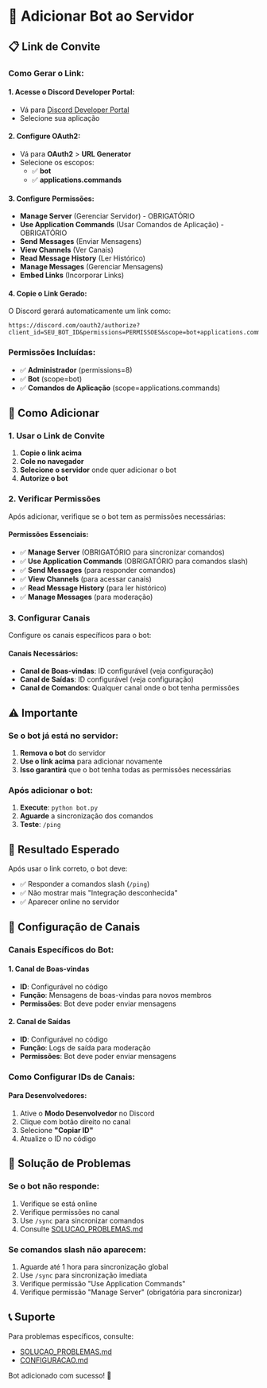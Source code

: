 # 🔗 Adicionar Bot ao Servidor

## 📋 Link de Convite

### **Como Gerar o Link:**

#### **1. Acesse o Discord Developer Portal:**
- Vá para [Discord Developer Portal](https://discord.com/developers/applications)
- Selecione sua aplicação

#### **2. Configure OAuth2:**
- Vá para **OAuth2** > **URL Generator**
- Selecione os escopos:
  - ✅ **bot**
  - ✅ **applications.commands**

#### **3. Configure Permissões:**
- **Manage Server** (Gerenciar Servidor) - OBRIGATÓRIO
- **Use Application Commands** (Usar Comandos de Aplicação) - OBRIGATÓRIO
- **Send Messages** (Enviar Mensagens)
- **View Channels** (Ver Canais)
- **Read Message History** (Ler Histórico)
- **Manage Messages** (Gerenciar Mensagens)
- **Embed Links** (Incorporar Links)

#### **4. Copie o Link Gerado:**
O Discord gerará automaticamente um link como:
```
https://discord.com/oauth2/authorize?client_id=SEU_BOT_ID&permissions=PERMISSOES&scope=bot+applications.commands
```

### **Permissões Incluídas:**
- ✅ **Administrador** (permissions=8)
- ✅ **Bot** (scope=bot)
- ✅ **Comandos de Aplicação** (scope=applications.commands)

## 🚀 Como Adicionar

### **1. Usar o Link de Convite**
1. **Copie o link acima**
2. **Cole no navegador**
3. **Selecione o servidor** onde quer adicionar o bot
4. **Autorize o bot**

### **2. Verificar Permissões**
Após adicionar, verifique se o bot tem as permissões necessárias:

#### **Permissões Essenciais:**
- ✅ **Manage Server** (OBRIGATÓRIO para sincronizar comandos)
- ✅ **Use Application Commands** (OBRIGATÓRIO para comandos slash)
- ✅ **Send Messages** (para responder comandos)
- ✅ **View Channels** (para acessar canais)
- ✅ **Read Message History** (para ler histórico)
- ✅ **Manage Messages** (para moderação)

### **3. Configurar Canais**
Configure os canais específicos para o bot:

#### **Canais Necessários:**
- **Canal de Boas-vindas**: ID configurável (veja configuração)
- **Canal de Saídas**: ID configurável (veja configuração)
- **Canal de Comandos**: Qualquer canal onde o bot tenha permissões

## ⚠️ Importante

### **Se o bot já está no servidor:**
1. **Remova o bot** do servidor
2. **Use o link acima** para adicionar novamente
3. **Isso garantirá** que o bot tenha todas as permissões necessárias

### **Após adicionar o bot:**
1. **Execute**: `python bot.py`
2. **Aguarde** a sincronização dos comandos
3. **Teste**: `/ping`

## 🎯 Resultado Esperado

Após usar o link correto, o bot deve:
- ✅ Responder a comandos slash (`/ping`)
- ✅ Não mostrar mais "Integração desconhecida"
- ✅ Aparecer online no servidor

## 🔧 Configuração de Canais

### **Canais Específicos do Bot:**

#### **1. Canal de Boas-vindas**
- **ID**: Configurável no código
- **Função**: Mensagens de boas-vindas para novos membros
- **Permissões**: Bot deve poder enviar mensagens

#### **2. Canal de Saídas**
- **ID**: Configurável no código
- **Função**: Logs de saída para moderação
- **Permissões**: Bot deve poder enviar mensagens

### **Como Configurar IDs de Canais:**

#### **Para Desenvolvedores:**
1. Ative o **Modo Desenvolvedor** no Discord
2. Clique com botão direito no canal
3. Selecione **"Copiar ID"**
4. Atualize o ID no código

## 🚨 Solução de Problemas

### **Se o bot não responde:**
1. Verifique se está online
2. Verifique permissões no canal
3. Use `/sync` para sincronizar comandos
4. Consulte [SOLUCAO_PROBLEMAS.md](SOLUCAO_PROBLEMAS.md)

### **Se comandos slash não aparecem:**
1. Aguarde até 1 hora para sincronização global
2. Use `/sync` para sincronização imediata
3. Verifique permissão "Use Application Commands"
4. Verifique permissão "Manage Server" (obrigatória para sincronizar)

## 📞 Suporte

Para problemas específicos, consulte:
- [SOLUCAO_PROBLEMAS.md](SOLUCAO_PROBLEMAS.md)
- [CONFIGURACAO.md](CONFIGURACAO.md)

Bot adicionado com sucesso! 🎉 